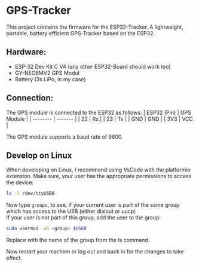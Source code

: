# GPS-Tracker

This project contains the firmware for the ESP32-Tracker.
A lightweight, portable, battery efficient GPS-Tracker based on the ESP32.

## Hardware:
* ESP-32 Dev Kit C V4 (any other ESP32-Board should work too)
* GY-NEO6MV2 GPS Modul
* Battery (3s LiPo, in my case)

## Connection:
The GPS module is connected to the ESP32 as follows:
| ESP32 (Pin)   | GPS Module |
| -------- | ------- |
| 22 | Rx |
| 23 | Tx |
| GND | GND |
| 3V3 | VCC |

The GPS module supports a baud rate of 9600.

## Develop on Linux
When developing on Linux, I recommend using VsCode with the platformio extension.
Make sure, your user has the appropriate permissions to access the device:
``` bash
ls -l /dev/ttyUSB0
``` 
Now type ```groups```, to see, if your current user is part of the same group which has access to the USB (either dialout or uucp) \
If your user is not part of this group, add the user to the group:
``` bash
sudo usermod -aG <group> $USER
```
Replace <group> with the name of the group from the ls command.

Now restart your machien or log out and back in for the changes to take effect.

